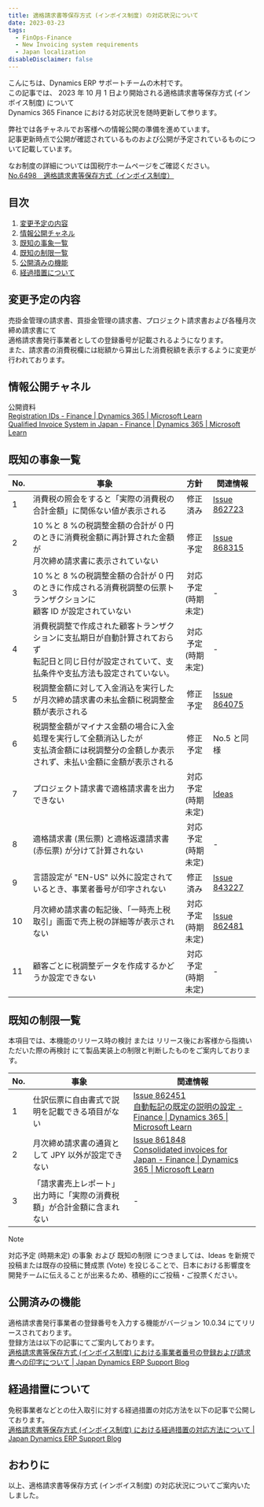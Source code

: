 ```yaml
---
title: 適格請求書等保存方式 (インボイス制度) の対応状況について
date: 2023-03-23
tags:
  - FinOps-Finance
  - New Invoicing system requirements
  - Japan localization
disableDisclaimer: false
---
```


こんにちは、Dynamics ERP サポートチームの木村です。  
この記事では、 2023 年 10 月 1 日より開始される適格請求書等保存方式 (インボイス制度) について  
Dynamics 365 Finance における対応状況を随時更新して参ります。  

<!-- more -->
弊社では各チャネルでお客様への情報公開の準備を進めています。  
記事更新時点で公開が確認されているものおよび公開が予定されているものについて記載しています。  

なお制度の詳細については国税庁ホームページをご確認ください。  
[No.6498 適格請求書等保存方式（インボイス制度）](https://www.nta.go.jp/taxes/shiraberu/taxanswer/shohi/6498.htm)  

## 目次
1. [変更予定の内容](#update-contents)
1. [情報公開チャネル](#information-channel)
1. [既知の事象一覧](#bug-list)
1. [既知の制限一覧](#limit-list)
1. [公開済みの機能](#published-function)
1. [経過措置について](#transitional-measures)


<a id='update-contents'></a>

## 変更予定の内容
売掛金管理の請求書、買掛金管理の請求書、プロジェクト請求書および各種月次締め請求書にて  
適格請求書発行事業者としての登録番号が記載されるようになります。  
また、請求書の消費税欄には総額から算出した消費税額を表示するように変更が行われております。  
  
<a id='information-channel'></a>

## 情報公開チャネル
公開資料  
  [Registration IDs - Finance | Dynamics 365 | Microsoft Learn](https://learn.microsoft.com/en-us/dynamics365/finance/localizations/europe/emea-registration-ids)  
  [Qualified Invoice System in Japan - Finance | Dynamics 365 | Microsoft Learn](https://learn.microsoft.com/en-us/dynamics365/finance/localizations/japan/apac-jpn-qualified-invoice-system)


<a id='bug-list'></a>

## 既知の事象一覧
| No. | 事象 | 方針 | 関連情報 |
| ---- | ---- | :----: | ---- |
|  1 | 消費税の照会をすると「実際の消費税の合計金額」に関係ない値が表示される | 修正済み | [Issue 862723](https://fix.lcs.dynamics.com/Issue/Details?bugId=862723) |
|  2 | 10 %と 8 %の税調整金額の合計が 0 円のときに消費税金額に再計算された金額が<br>月次締め請求書に表示されていない | 修正予定 | [Issue 868315](https://fix.lcs.dynamics.com/Issue/Details?bugId=868315) |
|  3 | 10 %と 8 %の税調整金額の合計が 0 円のときに作成される消費税調整の伝票トランザクションに<br>顧客 ID が設定されていない | 対応予定<br>(時期未定) | - |
|  4 | 消費税調整で作成された顧客トランザクションに支払期日が自動計算されておらず<br>転記日と同じ日付が設定されていて、支払条件や支払方法も設定されていない。 | 対応予定<br>(時期未定) | - |
|  5 | 税調整金額に対して入金消込を実行したが月次締め請求書の未払金額に税調整金額が表示される | 修正予定 | [Issue 864075](https://fix.lcs.dynamics.com/Issue/Details?bugId=864075) |
|  6 | 税調整金額がマイナス金額の場合に入金処理を実行して全額消込したが<br>支払済金額には税調整分の金額しか表示されず、未払い金額に金額が表示される | 修正予定 | No.5 と同様 |
|  7 | プロジェクト請求書で適格請求書を出力できない | 対応予定<br>(時期未定) | [Ideas](https://experience.dynamics.com/ideas/idea/?ideaid=6abad8dc-3293-ee11-a81c-000d3a7e6e50) |
|  8 | 適格請求書 (黒伝票) と適格返還請求書 (赤伝票) が分けて計算されない | 対応予定<br>(時期未定) | - |
|  9 | 言語設定が "EN-US" 以外に設定されているとき、事業者番号が印字されない | 修正済み | [Issue 843227](https://fix.lcs.dynamics.com/Issue/Details?bugId=843227) |
| 10 | 月次締め請求書の転記後、「一時売上税取引」画面で売上税の詳細等が表示されない | 対応予定<br>(時期未定) | [Issue 862481](https://fix.lcs.dynamics.com/Issue/Details?bugId=862481) |
| 11 | 顧客ごとに税調整データを作成するかどうか設定できない | 対応予定<br>(時期未定) | - |

<a id='limit-list'></a>

## 既知の制限一覧  
本項目では、本機能のリリース時の検討 または リリース後にお客様から指摘いただいた際の再検討 にて製品実装上の制限と判断したものをご案内しております。  

| No. | 事象 | 関連情報 |
| ---- | ---- | ---- |
| 1 | 仕訳伝票に自由書式で説明を記載できる項目がない | [Issue 862451](https://fix.lcs.dynamics.com/Issue/Details?bugId=862451) <br> [自動転記の既定の説明の設定 - Finance \| Dynamics 365 \| Microsoft Learn](https://learn.microsoft.com/ja-jp/dynamics365/finance/general-ledger/set-up-default-descriptions-for-automatic-posting#set-up-default-descriptions) |
| 2 | 月次締め請求書の通貨として JPY 以外が設定できない | [Issue 861848](https://fix.lcs.dynamics.com/Issue/Details?bugId=861848) <br> [Consolidated invoices for Japan - Finance \| Dynamics 365 \| Microsoft Learn](https://learn.microsoft.com/en-us/dynamics365/finance/localizations/japan/apac-jpn-consolidate-invoices#assumptions-and-limitations) |
| 3 | 「請求書売上レポート」出力時に「実際の消費税額」が合計金額に含まれない | - |

> [!NOTE]  
> 対応予定 (時期未定) の事象 および 既知の制限 につきましては、Ideas を新規で投稿または既存の投稿に賛成票 (Vote) を投じることで、日本における影響度を開発チームに伝えることが出来るため、積極的にご投稿・ご投票ください。

<a id='published-function'></a>

## 公開済みの機能
適格請求書発行事業者の登録番号を入力する機能がバージョン 10.0.34 にてリリースされております。  
登録方法は以下の記事にてご案内しております。  
[適格請求書等保存方式 (インボイス制度) における事業者番号の登録および請求書への印字について | Japan Dynamics ERP Support Blog](https://jpdynamicserp.github.io/blog/FinOps-Finance/new-invoicing-system-requirements-QIInumber-setting/)


<a id='transitional-measures'></a>

## 経過措置について
免税事業者などとの仕入取引に対する経過措置の対応方法を以下の記事で公開しております。  
[適格請求書等保存方式 (インボイス制度) における経過措置の対応方法について | Japan Dynamics ERP Support Blog](https://jpdynamicserp.github.io/blog/FinOps-Finance/new-invoicing-system-requirements-transitional-measures/)

## おわりに  
以上、適格請求書等保存方式 (インボイス制度) の対応状況についてご案内いたしました。  
